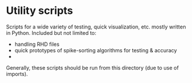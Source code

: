 # Utility scripts
Scripts for a wide variety of testing, quick visualization, etc. mostly written in Python. Included but not limited to:
* handling RHD files 
* quick prototypes of spike-sorting algorithms for testing & accuracy
* 

Generally, these scripts should be run from this directory (due to use of imports).